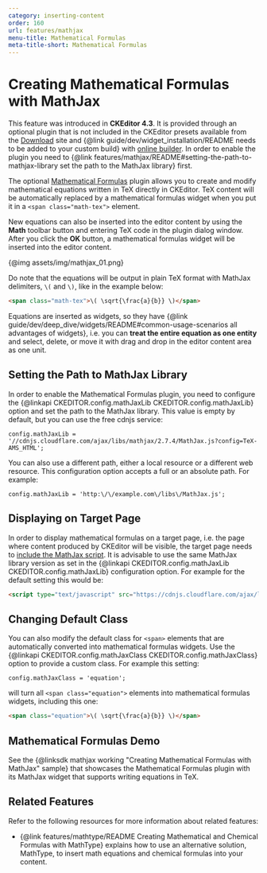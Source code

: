```yaml
---
category: inserting-content
order: 160
url: features/mathjax
menu-title: Mathematical Formulas
meta-title-short: Mathematical Formulas
---
```

<!--
Copyright (c) 2003-2019, CKSource - Frederico Knabben. All rights reserved.
For licensing, see LICENSE.md.
-->

# Creating Mathematical Formulas with MathJax

<info-box info="">
 This feature was introduced in <strong>CKEditor 4.3</strong>. It is provided through an optional plugin that is not included in the CKEditor presets available from the <a href="https://ckeditor.com/ckeditor-4/download/">Download</a> site and {@link guide/dev/widget_installation/README needs to be added to your custom build} with <a href="https://ckeditor.com/cke4/builder">online builder</a>. In order to enable the plugin you need to {@link features/mathjax/README#setting-the-path-to-mathjax-library set the path to the MathJax library} first.
</info-box>

The optional [Mathematical Formulas](https://ckeditor.com/cke4/addon/mathjax) plugin allows you to create and modify mathematical equations written in TeX directly in CKEditor. TeX content will be automatically replaced by a mathematical formulas widget when you put it in a `<span class="math-tex">` element.

New equations can also be inserted into the editor content by using the **Math** toolbar button and entering TeX code in the plugin dialog window. After you click the **OK** button, a mathematical formulas widget will be inserted into the editor content.

{@img assets/img/mathjax_01.png}

Do note that the equations will be output in plain TeX format with MathJax delimiters, `\(` and `\)`, like in the example below:

``` html
<span class="math-tex">\( \sqrt{\frac{a}{b}} \)</span>
```

Equations are inserted as widgets, so they have {@link guide/dev/deep_dive/widgets/README#common-usage-scenarios all advantages of widgets}, i.e. you can **treat the entire equation as one entity** and select, delete, or move it with drag and drop in the editor content area as one unit.

## Setting the Path to MathJax Library

In order to enable the Mathematical Formulas plugin, you need to configure the {@linkapi CKEDITOR.config.mathJaxLib CKEDITOR.config.mathJaxLib} option and set the path to the MathJax library. This value is empty by default, but you can use the free cdnjs service:

    config.mathJaxLib = '//cdnjs.cloudflare.com/ajax/libs/mathjax/2.7.4/MathJax.js?config=TeX-AMS_HTML';

You can also use a different path, either a local resource or a different web resource. This configuration option accepts a full or an absolute path. For example:

    config.mathJaxLib = 'http:\/\/example.com\/libs\/MathJax.js';

## Displaying on Target Page

In order to display mathematical formulas on a target page, i.e. the page where content produced by CKEditor will be visible, the target page needs to [include the MathJax script](https://docs.mathjax.org/en/latest/). It is advisable to use the same MathJax library version as set in the {@linkapi CKEDITOR.config.mathJaxLib CKEDITOR.config.mathJaxLib} configuration option. For example for the default setting this would be:

``` html
<script type="text/javascript" src="https://cdnjs.cloudflare.com/ajax/libs/mathjax/2.7.4/MathJax.js?config=TeX-AMS_HTML"></script>
```

## Changing Default Class

You can also modify the default class for `<span>` elements that are automatically converted into mathematical formulas widgets. Use the {@linkapi CKEDITOR.config.mathJaxClass CKEDITOR.config.mathJaxClass} option to provide a custom class. For example this setting:

	config.mathJaxClass = 'equation';

will turn all `<span class="equation">` elements into mathematical formulas widgets, including this one:

``` html
<span class="equation">\( \sqrt{\frac{a}{b}} \)</span>
```

## Mathematical Formulas Demo

See the {@linksdk mathjax working "Creating Mathematical Formulas with MathJax" sample} that showcases the Mathematical Formulas plugin with its MathJax widget that supports writing equations in TeX.

## Related Features

Refer to the following resources for more information about related features:

* {@link features/mathtype/README Creating Mathematical and Chemical Formulas with MathType} explains how to use an alternative solution, MathType, to insert math equations and chemical formulas into your content.
